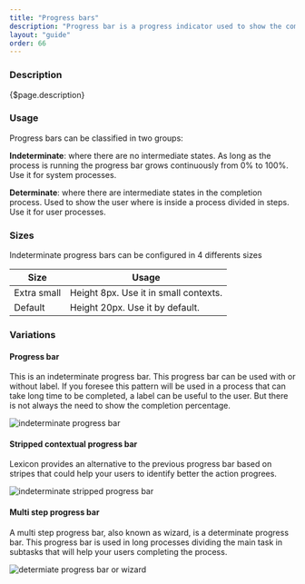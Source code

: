 ```yaml
---
title: "Progress bars"
description: "Progress bar is a progress indicator used to show the completion percentage of a task."
layout: "guide"
order: 66
---
```


### Description

{$page.description}

### Usage

Progress bars can be classified in two groups:

**Indeterminate**: where there are no intermediate states. As long as the process is running the progress bar grows continuously from 0% to 100%. Use it for system processes.

**Determinate**: where there are intermediate states in the completion process. Used to show the user where is inside a process divided in steps. Use it for user processes.

### Sizes

Indeterminate progress bars can be configured in 4 differents sizes

| Size | Usage |
| ---- | ----- |
| Extra small | Height 8px. Use it in small contexts. |
| Default | Height 20px. Use it by default. |

### Variations

#### Progress bar

This is an indeterminate progress bar. This progress bar can be used with or without label.
If you foresee this pattern will be used in a process that can take long time to be completed, a label can be useful to the user. But there is not always the need to show the completion percentage.

![indeterminate progress bar](/images/lexicon-1/progressBarIndeterminate.png)

#### Stripped contextual progress bar

Lexicon provides an alternative to the previous progress bar based on stripes that could help your users to identify better the action progrees.

![indeterminate stripped progress bar](/images/lexicon-1/progressBarIndeterminateStriped.png)

#### Multi step progress bar

A multi step progress bar, also known as wizard, is a determinate progress bar. This progress bar is used in long processes dividing the main task in subtasks that will help your users completing the process.

![determiate progress bar or wizard](/images/lexicon-1/progressBarDeterminate.png)
